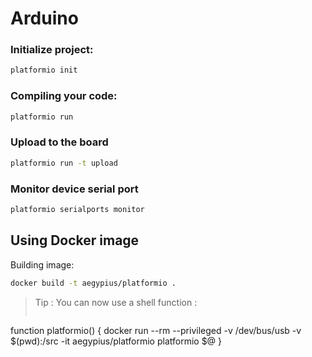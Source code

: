 # Arduino

### Initialize project:

```sh
platformio init
```

### Compiling your code:

```sh
platformio run
```

### Upload to the board

```sh
platformio run -t upload
```

### Monitor device serial port

```sh
platformio serialports monitor
```

## Using Docker image

Building image:

```sh
docker build -t aegypius/platformio .
```

> Tip : You can now use a shell function :
>
>	```sh
function platformio() {
	docker run --rm --privileged -v /dev/bus/usb -v $(pwd):/src -it aegypius/platformio platformio $@
}
```
